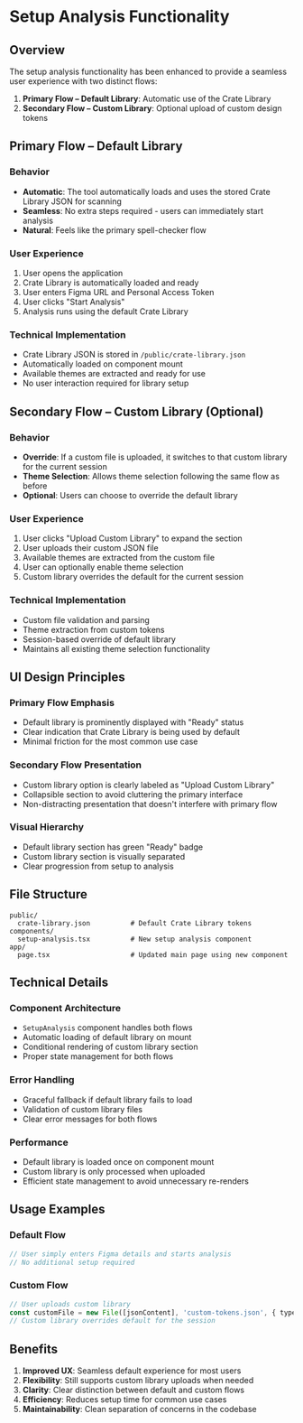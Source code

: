 # Setup Analysis Functionality

## Overview

The setup analysis functionality has been enhanced to provide a seamless user experience with two distinct flows:

1. **Primary Flow – Default Library**: Automatic use of the Crate Library
2. **Secondary Flow – Custom Library**: Optional upload of custom design tokens

## Primary Flow – Default Library

### Behavior
- **Automatic**: The tool automatically loads and uses the stored Crate Library JSON for scanning
- **Seamless**: No extra steps required - users can immediately start analysis
- **Natural**: Feels like the primary spell-checker flow

### User Experience
1. User opens the application
2. Crate Library is automatically loaded and ready
3. User enters Figma URL and Personal Access Token
4. User clicks "Start Analysis"
5. Analysis runs using the default Crate Library

### Technical Implementation
- Crate Library JSON is stored in `/public/crate-library.json`
- Automatically loaded on component mount
- Available themes are extracted and ready for use
- No user interaction required for library setup

## Secondary Flow – Custom Library (Optional)

### Behavior
- **Override**: If a custom file is uploaded, it switches to that custom library for the current session
- **Theme Selection**: Allows theme selection following the same flow as before
- **Optional**: Users can choose to override the default library

### User Experience
1. User clicks "Upload Custom Library" to expand the section
2. User uploads their custom JSON file
3. Available themes are extracted from the custom file
4. User can optionally enable theme selection
5. Custom library overrides the default for the current session

### Technical Implementation
- Custom file validation and parsing
- Theme extraction from custom tokens
- Session-based override of default library
- Maintains all existing theme selection functionality

## UI Design Principles

### Primary Flow Emphasis
- Default library is prominently displayed with "Ready" status
- Clear indication that Crate Library is being used by default
- Minimal friction for the most common use case

### Secondary Flow Presentation
- Custom library option is clearly labeled as "Upload Custom Library"
- Collapsible section to avoid cluttering the primary interface
- Non-distracting presentation that doesn't interfere with primary flow

### Visual Hierarchy
- Default library section has green "Ready" badge
- Custom library section is visually separated
- Clear progression from setup to analysis

## File Structure

```
public/
  crate-library.json          # Default Crate Library tokens
components/
  setup-analysis.tsx          # New setup analysis component
app/
  page.tsx                    # Updated main page using new component
```

## Technical Details

### Component Architecture
- `SetupAnalysis` component handles both flows
- Automatic loading of default library on mount
- Conditional rendering of custom library section
- Proper state management for both flows

### Error Handling
- Graceful fallback if default library fails to load
- Validation of custom library files
- Clear error messages for both flows

### Performance
- Default library is loaded once on component mount
- Custom library is only processed when uploaded
- Efficient state management to avoid unnecessary re-renders

## Usage Examples

### Default Flow
```typescript
// User simply enters Figma details and starts analysis
// No additional setup required
```

### Custom Flow
```typescript
// User uploads custom library
const customFile = new File([jsonContent], 'custom-tokens.json', { type: 'application/json' })
// Custom library overrides default for the session
```

## Benefits

1. **Improved UX**: Seamless default experience for most users
2. **Flexibility**: Still supports custom library uploads when needed
3. **Clarity**: Clear distinction between default and custom flows
4. **Efficiency**: Reduces setup time for common use cases
5. **Maintainability**: Clean separation of concerns in the codebase 
